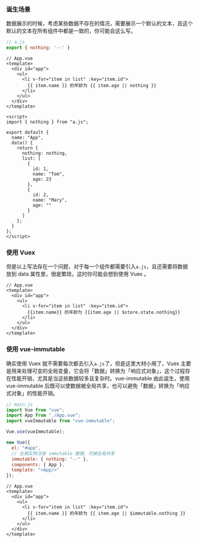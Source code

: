 ### 诞生场景

数据展示的时候，考虑某些数据不存在的情况，需要展示一个默认的文本，且这个默认的文本在所有组件中都是一致的，你可能会这么写。

```js
// a.js
export { nothing: '--' }
```

```vue
// App.vue
<template>
  <div id="app">
    <ul>
      <li v-for="item in list" :key="item.id">
        {{ item.name }} 的年龄为 {{ item.age || nothing }}
      </li>
    </ul>
  </div>
</template>

<script>
import { nothing } from "a.js";

export default {
  name: "App",
  data() {
    return {
      nothing: nothing,
      list: [
        {
          id: 1,
          name: "Tom",
          age: 23
        },
        {
          id: 2,
          name: "Mary",
          age: ""
        }
      ]
    };
  }
};
</script>
```

### 使用 Vuex
但是以上写法存在一个问题，对于每一个组件都需要引入`a.js`，且还需要将数据放到 data 属性里，很是繁琐，这时你可能会想到使用 Vuex
。

```
// App.vue
<template>
  <div id="app">
    <ul>
      <li v-for="item in list" :key="item.id">
        {{item.name}} 的年龄为 {{item.age || $store.state.nothing}}
      </li>
    </ul>
  </div>
</template>
```

### 使用 vue-immutable
确实使用 Vuex 就不需要每次都去引入`a.js`了，但是这里大材小用了，Vuex 主要是用来处理可变的全局变量，它会将「数据」转换为「响应式对象」，这个过程存在性能开销，尤其是当这些数据较多且复杂时。vue-immutable 由此诞生，使用 vue-immutable 后既可以使数据被全局共享，也可以避免「数据」转换为「响应式对象」的性能开销。

```js
// main.js
import Vue from "vue";
import App from "./App.vue";
import vueImmutable from "vue-immutable";

Vue.use(vueImmutable);

new Vue({
  el: "#app",
  // 在根实例注册 immutable 数据，可被全局共享
  immutable: { nothing: "--" },
  components: { App },
  template: "<App/>"
});
```

```vue
// App.vue
<template>
  <div id="app">
    <ul>
      <li v-for="item in list" :key="item.id">
        {{ item.name }} 的年龄为 {{ item.age || $immutable.nothing }}
      </li>
    </ul>
  </div>
</template>
```
